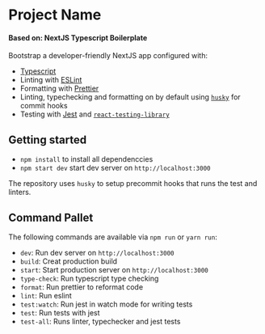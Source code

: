 # Project Name

#### Based on: NextJS Typescript Boilerplate

Bootstrap a developer-friendly NextJS app configured with:

- [Typescript](https://www.typescriptlang.org/)
- Linting with [ESLint](https://eslint.org/)
- Formatting with [Prettier](https://prettier.io/)
- Linting, typechecking and formatting on by default using [`husky`](https://github.com/typicode/husky) for commit hooks
- Testing with [Jest](https://jestjs.io/) and [`react-testing-library`](https://testing-library.com/docs/react-testing-library/intro)

## Getting started

- `npm install` to install all dependenccies
- `npm start dev` start dev server on `http://localhost:3000`

The repository uses `husky` to setup precommit hooks that runs the test and linters.

## Command Pallet

The following commands are available via `npm run` or `yarn run`:

- `dev`: Run dev server on `http://localhost:3000`
- `build`: Creat production build
- `start`: Start production server on `http://localhost:3000`
- `type-check`: Run typescript type checking
- `format`: Run prettier to reformat code
- `lint`: Run eslint
- `test:watch`: Run jest in watch mode for writing tests
- `test`: Run tests with jest
- `test-all`: Runs linter, typechecker and jest tests

